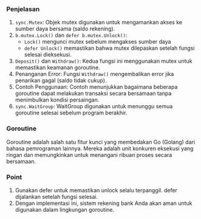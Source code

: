 ### Penjelasan
1. `sync.Mutex`: Objek mutex digunakan untuk mengamankan akses ke sumber daya bersama (saldo rekening).
2. `b.mutex.Lock()` dan `defer b.mutex.Unlock()`:
   - `Lock()` mengunci mutex sebelum mengakses sumber daya
   - `defer Unlock()` memastikan bahwa mutex dilepaskan setelah fungsi selesai dieksekusi.
4. `Deposit()` dan `Withdraw()`: Kedua fungsi ini menggunakan mutex untuk memastikan keamanan goroutine.
5. Penanganan Error: Fungsi `Withdraw()` mengembalikan error jika penarikan gagal (saldo tidak cukup).
6. Contoh Penggunaan: Contoh menunjukkan bagaimana beberapa goroutine dapat melakukan transaksi secara bersamaan tanpa menimbulkan kondisi persaingan.
7. `sync.WaitGroup`: WaitGroup digunakan untuk menunggu semua goroutine selesai sebelum program berakhir.

### Goroutine
Goroutine adalah salah satu fitur kunci yang membedakan Go (Golang) dari bahasa pemrograman lainnya. Mereka adalah unit konkuren eksekusi yang ringan dan memungkinkan untuk menangani ribuan proses secara bersamaan.

### Point
1. Gunakan defer untuk memastikan unlock selalu terpanggil. defer dijalankan setelah fungsi selesai.
2. Dengan implementasi ini, sistem rekening bank Anda akan aman untuk digunakan dalam lingkungan goroutine.
